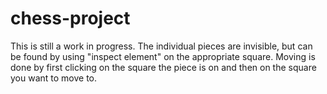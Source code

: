 # chess-project

This is still a work in progress. The individual pieces are invisible, but can be found by using "inspect element" on the appropriate square. Moving is done by first clicking on the square the piece is on and then on the square you want to move to.
